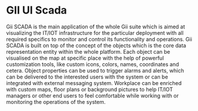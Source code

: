 # GII UI Scada

Gii SCADA is the main application of the whole Gii suite which is aimed at visualizing the IT/IOT infrastructure for the particular deployment with all required specifics to monitor and control its functionality and operations. Gii SCADA is built on top of the concept of the objects which is the core data representation entity within the whole platform. Each object can be visualised on the map at specific place with the help of powerful customization tools, like custom icons, colors, names, coordinates and cetera. Object properties can be used to trigger alarms and alerts, which can be delivered to the interested users with the system or can be integrated with external messaging system. Workplace can be enriched with custom maps, floor plans or background pictures to help IT/IOT managers or other end users to feel comfortable while working with or monitoring the operations of the system.
